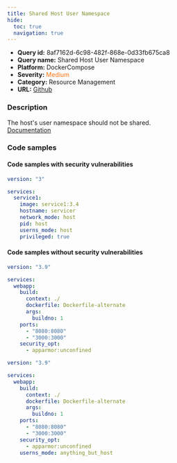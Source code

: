```yaml
---
title: Shared Host User Namespace
hide:
  toc: true
  navigation: true
---
```


<style>
  .highlight .hll {
    background-color: #ff171742;
  }
  .md-content {
    max-width: 1100px;
    margin: 0 auto;
  }
</style>

-   **Query id:** 8af7162d-6c98-482f-868e-0d33fb675ca8
-   **Query name:** Shared Host User Namespace
-   **Platform:** DockerCompose
-   **Severity:** <span style="color:#ff7213">Medium</span>
-   **Category:** Resource Management
-   **URL:** [Github](https://github.com/Checkmarx/kics/tree/master/assets/queries/dockerCompose/shared_host_user_namespace)

### Description
The host's user namespace should not be shared.<br>
[Documentation](https://docs.docker.com/compose/compose-file/compose-file-v3/#userns_mode)

### Code samples
#### Code samples with security vulnerabilities
```yaml title="Positive test num. 1 - yaml file" hl_lines="9"
version: "3"

services:
  service1:
    image: service1:3.4
    hostname: servicer
    network_mode: host
    pid: host
    userns_mode: host
    privileged: true

```


#### Code samples without security vulnerabilities
```yaml title="Negative test num. 1 - yaml file"
version: "3.9"

services:
  webapp:
    build:
      context: ./
      dockerfile: Dockerfile-alternate
      args:
        buildno: 1
    ports:
      - "8080:8080"
      - "3000:3000"
    security_opt:
      - apparmor:unconfined

```
```yaml title="Negative test num. 2 - yaml file"
version: "3.9"

services:
  webapp:
    build:
      context: ./
      dockerfile: Dockerfile-alternate
      args:
        buildno: 1
    ports:
      - "8080:8080"
      - "3000:3000"
    security_opt:
      - apparmor:unconfined
    userns_mode: anything_but_host

```
